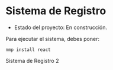 <h1>Sistema de Registro</h1> 

- Estado del proyecto: En construcción.

Para ejecutar el sistema, debes poner: 

```nmp install react```

Sistema de Registro 2
